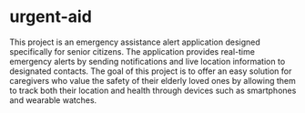 # urgent-aid
This project is an emergency assistance alert application designed specifically for senior citizens. The application provides real-time emergency alerts by sending notifications and live location information to designated contacts. The goal of this project is to offer an easy solution for caregivers who value the safety of their elderly loved ones by allowing them to track both their location and health through devices such as smartphones and wearable watches.
